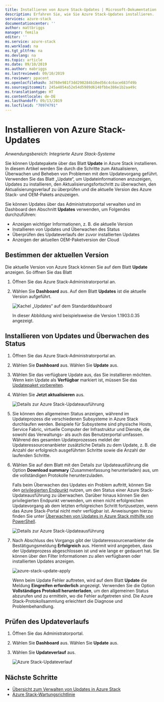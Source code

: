 ```yaml
---
title: Installieren von Azure Stack-Updates | Microsoft-Dokumentation
description: Erfahren Sie, wie Sie Azure Stack-Updates installieren.
services: azure-stack
documentationcenter: ''
author: mattbriggs
manager: femila
editor: ''
ms.service: azure-stack
ms.workload: na
ms.tgt_pltfrm: na
ms.devlang: na
ms.topic: article
ms.date: 09/10/2019
ms.author: mabriggs
ms.lastreviewed: 09/10/2019
ms.reviewer: ppacent
ms.openlocfilehash: 3d760e981f3dd298284b10ed56c4c6ace683f49b
ms.sourcegitcommit: 245a4054a52e54d5989d6148fbbe386e1b2aa49c
ms.translationtype: HT
ms.contentlocale: de-DE
ms.lasthandoff: 09/13/2019
ms.locfileid: "70974791"
---
```

# <a name="install-azure-stack-updates"></a>Installieren von Azure Stack-Updates

*Anwendungsbereich: Integrierte Azure Stack-Systeme*

Sie können Updatepakete über das Blatt **Update** in Azure Stack installieren. In diesem Artikel werden Sie durch die Schritte zum Aktualisieren, Überwachen und Beheben von Problemen mit dem Updatevorgang geführt. Verwenden Sie das Blatt „Update“, um Updateinformationen anzuzeigen, Updates zu installieren, den Aktualisierungsfortschritt zu überwachen, den Aktualisierungsverlauf zu überprüfen und die aktuelle Version des Azure Stack- und OEM-Pakets anzuzeigen.

Sie können Updates über das Administratorportal verwalten und im Dashboard den Abschnitt **Updates** verwenden, um Folgendes durchzuführen:

- Anzeigen wichtiger Informationen, z. B. die aktuelle Version
- Installieren von Updates und Überwachen des Status
- Überprüfen des Updateverlaufs der zuvor installierten Updates
- Anzeigen der aktuellen OEM-Paketversion der Cloud

## <a name="determine-the-current-version"></a>Bestimmen der aktuellen Version

Die aktuelle Version von Azure Stack können Sie auf dem Blatt **Update** anzeigen. So öffnen Sie das Blatt

1.  Öffnen Sie das Azure Stack-Administratorportal an.

2.  Wählen Sie **Dashboard** aus. Auf dem Blatt **Updates** ist die aktuelle Version aufgeführt.

    ![Kachel „Updates“ auf dem Standarddashboard](./media/azure-stack-update-apply/image1.png)

    In dieser Abbildung wird beispielsweise die Version 1.1903.0.35 angezeigt.

## <a name="install-updates-and-monitor-progress"></a>Installieren von Updates und Überwachen des Status

1. Öffnen Sie das Azure Stack-Administratorportal an.

2. Wählen Sie **Dashboard** aus. Wählen Sie **Update** aus.

3. Wählen Sie das verfügbare Update aus, das Sie installieren möchten. Wenn kein Update als **Verfügbar** markiert ist, müssen Sie das [Updatepaket vorbereiten](azure-stack-update-prepare-package.md).

4. Wählen Sie **Jetzt aktualisieren** aus.

    ![Details zur Azure Stack-Updateausführung](./media/azure-stack-update-apply/image2.png)

5. Sie können den allgemeinen Status anzeigen, während im Updateprozess die verschiedenen Subsysteme in Azure Stack durchlaufen werden. Beispiele für Subsysteme sind physische Hosts, Service Fabric, virtuelle Computer der Infrastruktur und Dienste, die sowohl das Verwaltungs- als auch das Benutzerportal umfassen. Während des gesamten Updateprozesses meldet der Updateressourcenanbieter zusätzliche Details zu dem Update, z. B. die Anzahl der erfolgreich ausgeführten Schritte sowie die Anzahl der laufenden Schritte.

6. Wählen Sie auf dem Blatt mit den Details zur Updateausführung die Option **Download summary** (Zusammenfassung herunterladen) aus, um die vollständigen Protokolle herunterzuladen.

    Falls beim Überwachen des Updates ein Problem auftritt, können Sie den [privilegierten Endpunkt](https://docs.microsoft.com/azure-stack/operator/azure-stack-privileged-endpoint) nutzen, um den Status einer Azure Stack-Updateausführung zu überwachen. Darüber hinaus können Sie den privilegierten Endpunkt verwenden, um einen nicht erfolgreichen Updatevorgang ab dem letzten erfolgreichen Schritt fortzusetzen, wenn das Azure Stack-Portal nicht mehr verfügbar ist. Anweisungen hierzu finden Sie unter [Überwachen von Updates in Azure Stack mithilfe von PowerShell](azure-stack-update-monitor.md).

    ![Details zur Azure Stack-Updateausführung](./media/azure-stack-update-apply/image3.png)

7. Nach Abschluss des Vorgangs gibt der Updateressourcenanbieter die Bestätigungsmeldung **Erfolgreich** aus. Hiermit wird angegeben, dass der Updateprozess abgeschlossen ist und wie lange er gedauert hat. Sie können über den Filter Informationen zu allen verfügbaren oder installierten Updates anzeigen.

    ![azure-stack-update-apply](./media/azure-stack-update-apply/image4.png)

    Wenn beim Update Fehler auftreten, wird auf dem Blatt **Update** die Meldung **Eingreifen erforderlich** angezeigt. Verwenden Sie die Option **Vollständiges Protokoll herunterladen**, um den allgemeinen Status abzurufen und zu ermitteln, wo die Fehler aufgetreten sind. Die Azure Stack-Protokollsammlung erleichtert die Diagnose und Problembehandlung.

## <a name="review-update-history"></a>Prüfen des Updateverlaufs

1. Öffnen Sie das Administratorportal.

2. Wählen Sie **Dashboard** aus. Wählen Sie **Update** aus.

3. Wählen Sie **Updateverlauf** aus.

    ![Azure Stack-Updateverlauf](./media/azure-stack-update-apply/image7.png)

## <a name="next-steps"></a>Nächste Schritte

-   [Übersicht zum Verwalten von Updates in Azure Stack](https://docs.microsoft.com/azure-stack/operator/azure-stack-updates)  
-   [Azure Stack-Wartungsrichtlinie](https://docs.microsoft.com/azure-stack/operator/azure-stack-servicing-policy)  
